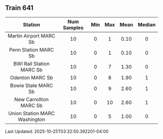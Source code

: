 ## Train 641

| Station | Num Samples | Min | Max | Mean | Median |
| :-----: | :---------: | :-: | :-: | :--: | :----: |
| Martin Airport MARC Sb | 10 | 0 | 1 | 0.10 | 0 |
| Penn Station MARC Sb | 10 | 0 | 1 | 0.10 | 0 |
| BWI Rail Station MARC Sb | 10 | 0 | 7 | 1.30 | 0 |
| Odenton MARC Sb | 10 | 0 | 8 | 1.90 | 1 |
| Bowie State MARC Sb | 10 | 0 | 9 | 2.60 | 1 |
| New Carrollton MARC Sb | 10 | 0 | 10 | 2.60 | 1 |
| Union Station MARC Washington | 10 | 0 | 5 | 1.00 | 0 |


Last Updated: 2025-10-25T03:32:50.392201-04:00